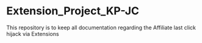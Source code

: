 # Extension_Project_KP-JC
This repository is to keep all documentation regarding the Affiliate last click hijack via Extensions
